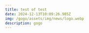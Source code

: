 ```yaml
---
title: test of test
date: 2024-12-13T10:09:26.985Z
img: /gogo/assets/img/news/logo.webp
description: gogo
---
```

